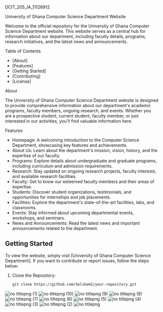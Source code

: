 DCIT_205_IA_11126912

University of Ghana Computer Science Department Website

Welcome to the official repository for the University of Ghana Computer Science Department website. This website serves as a central hub for information about our department, including faculty details, programs, research initiatives, and the latest news and announcements.

Table of Contents
- [About]
- [Features]
- [Getting Started]
- [Contributing]
- [License]

About

The University of Ghana Computer Science Department website is designed to provide comprehensive information about our department's academic programs, faculty members, ongoing research, and events. Whether you are a prospective student, current student, faculty member, or just interested in our activities, you'll find valuable information here.

 Features

- Homepage: A welcoming introduction to the Computer Science Department, showcasing key features and achievements.
- About Us: Learn about the department's mission, vision, history, and the expertise of our faculty.
- Programs: Explore details about undergraduate and graduate programs, including curriculum and admission requirements.
- Research: Stay updated on ongoing research projects, faculty interests, and available research facilities.
- Faculty: Get to know our esteemed faculty members and their areas of expertise.
- Students: Discover student organizations, testimonials, and opportunities for internships and job placements.
- Facilities: Explore the department's state-of-the-art facilities, labs, and classrooms.
- Events: Stay informed about upcoming departmental events, workshops, and seminars.
- News and Announcements: Read the latest news and important announcements related to the department.

## Getting Started

To view the website, simply visit [University of Ghana Computer Science Department]. If you want to contribute or report issues, follow the steps below:

1. Clone the Repository:
   ```bash
   git clone https://github.com/Selikem1/your-repository.git


![no titlepng (1)](https://github.com/Selikem1/DCIT_205_IA/assets/151584677/292d33ec-0bc5-40f0-9c0b-ddc9fa5b1af2)
![no titlepng (10)](https://github.com/Selikem1/DCIT_205_IA/assets/151584677/78495be4-4a44-4fff-8fde-e2bd0b6f8ab8)
![no titlepng (9)](https://github.com/Selikem1/DCIT_205_IA/assets/151584677/0a01a467-daa2-4ebd-bbb4-11333f8ce8ac)
![no titlepng (8)](https://github.com/Selikem1/DCIT_205_IA/assets/151584677/eac4ca32-738b-46ac-a8bd-7dbe1dff143a)
![no titlepng (7)](https://github.com/Selikem1/DCIT_205_IA/assets/151584677/685b2395-a9ec-442f-a9d5-5f681e2ba5e8)
![no titlepng (6)](https://github.com/Selikem1/DCIT_205_IA/assets/151584677/61a136aa-2457-459f-9994-f85e7b122525)
![no titlepng (5)](https://github.com/Selikem1/DCIT_205_IA/assets/151584677/7af7925f-84ed-4b48-a953-f45c4d6a5716)
![no titlepng (4)](https://github.com/Selikem1/DCIT_205_IA/assets/151584677/04979f34-a1b9-4ca7-b875-00e4efbd540e)
![no titlepng (3)](https://github.com/Selikem1/DCIT_205_IA/assets/151584677/14610cbb-2e52-4b07-9f82-ae8e4a2fead2)
![no titlepng (2)](https://github.com/Selikem1/DCIT_205_IA/assets/151584677/253de493-eff3-4b00-ba38-4f4999e30661)
![no titlepng](https://github.com/Selikem1/DCIT_205_IA/assets/151584677/c404c1b5-5d41-418b-bba1-0380d74e1f62)

